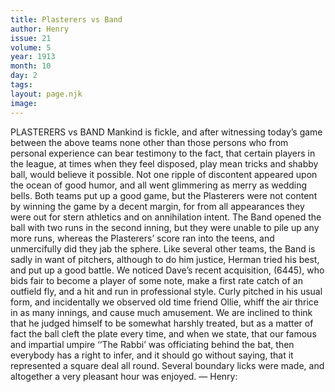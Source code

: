 ```yaml
---
title: Plasterers vs Band
author: Henry
issue: 21
volume: 5
year: 1913
month: 10
day: 2
tags:
layout: page.njk
image:
---
```

PLASTERERS vs BAND    Mankind is fickle, and after witnessing today’s game between the above teams none other than those persons who from personal experience can bear testimony to the fact, that certain players in the league, at times when they feel disposed, play mean tricks and shabby ball, would believe it possible. Not one ripple of discontent appeared upon the ocean of good humor, and all went glimmering as merry as wedding bells. Both teams put up a good game, but the Plasterers were not content by winning the game by a decent margin, for from all appearances they were out for stern athletics and on annihilation intent. The Band opened the ball with two runs in the second inning, but they were unable to pile up any more runs, whereas the Plasterers’ score ran into the teens, and unmercifully did they jab the sphere. Like several other teams, the Band is sadly in want of pitchers, although to do him justice, Herman tried his best, and put up a good battle. We noticed Dave’s recent acquisition, (6445), who bids fair to become a player of some note, make a first rate catch of an outfield fly, and a hit and run in professional style. Curly pitched in his usual form, and incidentally we observed old time friend Ollie, whiff the air thrice in as many innings, and cause much amusement. We are inclined to think that he judged himself to be somewhat harshly treated, but as a matter of fact the ball cleft the plate every time, and when we state, that our famous and impartial umpire ‘‘The Rabbi’ was officiating behind the bat, then everybody has a right to infer, and it should go without saying, that it represented a square deal all round. Several boundary licks were made, and altogether a very pleasant hour was enjoyed. — Henry: 

